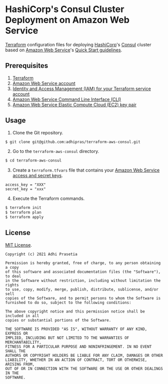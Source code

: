 # HashiCorp's Consul Cluster Deployment on Amazon Web Service

[Terraform](https://www.terraform.io/) configuration files for deploying [HashiCorp](https://www.hashicorp.com/)'s [Consul](https://www.hashicorp.com/products/consul) cluster based on [Amazon Web Service](https://aws.amazon.com/)'s [Quick Start guidelines](https://aws.amazon.com/quickstart/architecture/consul/).

## Prerequisites

1. [Terraform](https://www.terraform.io/)
2. [Amazon Web Service account](https://aws.amazon.com/free/)
3. [Identity and Access Management (IAM) for your Terraform service account](https://blog.gruntwork.io/an-introduction-to-terraform-f17df9c6d180#a9b0)
4. [Amazon Web Service Command Line Interface (CLI)](https://docs.aws.amazon.com/cli/latest/userguide/cli-chap-install.html)
5. [Amazon Web Service Elastic Compute Cloud (EC2) key pair](https://docs.aws.amazon.com/AWSEC2/latest/UserGuide/ec2-key-pairs.html#having-ec2-create-your-key-pair)

## Usage

1. Clone the Git repository.
```sh
$ git clone git@github.com:adhipras/terraform-aws-consul.git
```

2. Go to the `terraform-aws-consul` directory.
```sh
$ cd terraform-aws-consul
```

3. Create a `terraform.tfvars` file that contains your [Amazon Web Service access and secret keys](https://docs.aws.amazon.com/general/latest/gr/aws-sec-cred-types.html#access-keys-and-secret-access-keys).
```
access_key = "XXX"
secret_key = "xxx"
```

4. Execute the Terraform commands.
```sh
$ terraform init
$ terraform plan
$ terraform apply
```

## License

[MIT License](https://opensource.org/licenses/MIT).

```
Copyright (c) 2021 Adhi Prasetia

Permission is hereby granted, free of charge, to any person obtaining a copy
of this software and associated documentation files (the "Software"), to deal
in the Software without restriction, including without limitation the rights
to use, copy, modify, merge, publish, distribute, sublicense, and/or sell
copies of the Software, and to permit persons to whom the Software is
furnished to do so, subject to the following conditions:

The above copyright notice and this permission notice shall be included in all
copies or substantial portions of the Software.

THE SOFTWARE IS PROVIDED "AS IS", WITHOUT WARRANTY OF ANY KIND, EXPRESS OR
IMPLIED, INCLUDING BUT NOT LIMITED TO THE WARRANTIES OF MERCHANTABILITY,
FITNESS FOR A PARTICULAR PURPOSE AND NONINFRINGEMENT. IN NO EVENT SHALL THE
AUTHORS OR COPYRIGHT HOLDERS BE LIABLE FOR ANY CLAIM, DAMAGES OR OTHER
LIABILITY, WHETHER IN AN ACTION OF CONTRACT, TORT OR OTHERWISE, ARISING FROM,
OUT OF OR IN CONNECTION WITH THE SOFTWARE OR THE USE OR OTHER DEALINGS IN THE
SOFTWARE.
```